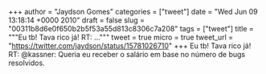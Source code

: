 
+++
author = "Jaydson Gomes"
categories = ["tweet"]
date = "Wed Jun 09 13:18:14 +0000 2010"
draft = false
slug = "00311b8d6e0f650b2b5f53a55d813c8306c7a208"
tags = ["tweet"]
title = """Eu tb! Tava rico já! RT: ..."""
tweet = true
micro = true
tweet_url = "https://twitter.com/jaydson/status/15781026710"
+++
Eu tb! Tava rico já! RT: @kassner: Queria eu receber o salário em base no número de bugs resolvidos.
